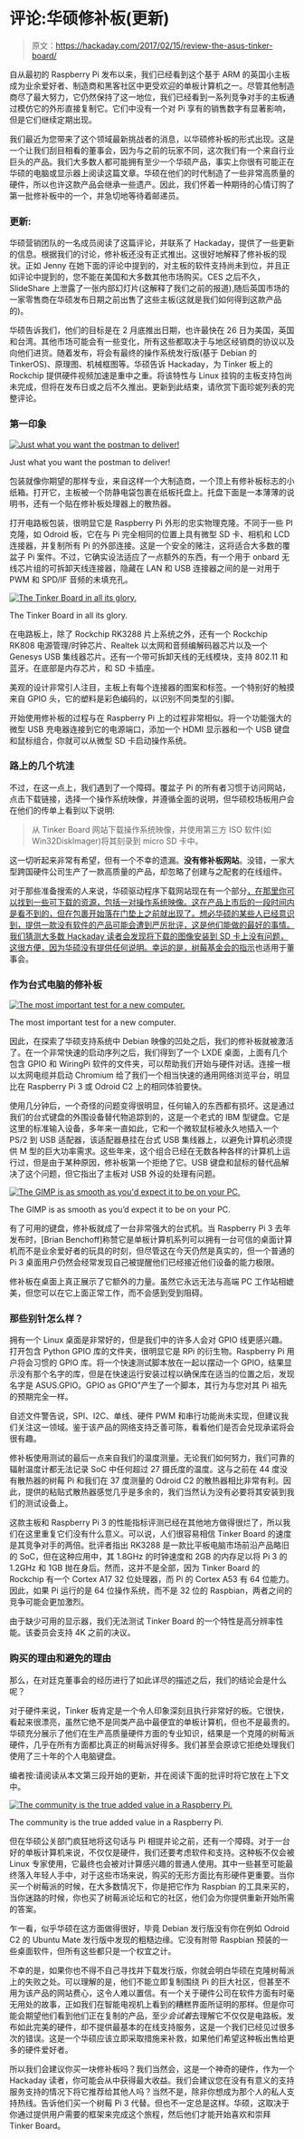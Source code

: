 # 评论:华硕修补板(更新)

> 原文：<https://hackaday.com/2017/02/15/review-the-asus-tinker-board/>

自从最初的 Raspberry Pi 发布以来，我们已经看到这个基于 ARM 的英国小主板成为业余爱好者、制造商和黑客社区中更受欢迎的单板计算机之一。尽管其他制造商尽了最大努力，它仍然保持了这一地位，我们已经看到一系列竞争对手的主板通过模仿它的外形直接复制它。它们中没有一个对 Pi 享有的销售数字有显著影响，但是它们继续定期出现。

我们最近为您带来了这个领域最新挑战者的消息，以华硕修补板的形式出现。这是一个让我们刮目相看的董事会，因为与之前的玩家不同，这次我们有一个来自行业巨头的产品。我们大多数人都可能拥有至少一个华硕产品，事实上你很有可能正在华硕的电脑或显示器上阅读这篇文章。华硕在他们的时代制造了一些非常高质量的硬件，所以也许这款产品会继承一些遗产。因此，我们怀着一种期待的心情订购了第一批修补板中的一个，并急切地等待着邮递员。

### 更新:

华硕营销团队的一名成员阅读了这篇评论，并联系了 Hackaday，提供了一些更新的信息。根据我们的讨论，修补板还没有正式推出。这很好地解释了修补板的现状。正如 Jenny 在她下面的评论中提到的，对主板的软件支持尚未到位，并且正如评论中提到的，您不能在美国和大多数其他市场购买。CES 之后不久，SlideShare 上泄露了一张内部幻灯片(这解释了我们之前的报道),随后英国市场的一家零售商在华硕发布日期之前出售了这些主板(这就是我们如何得到这款产品的)。

华硕告诉我们，他们的目标是在 2 月底推出日期，也许最快在 26 日为美国，英国和台湾。其他市场可能会有一些变化，所有这些都取决于与地区经销商的协议以及向他们进货。随着发布，将会有最终的操作系统发行版(基于 Debian 的 TinkerOS)、原理图、机械框图等。华硕告诉 Hackaday，为 Tinker 板上的 Rockchip 提供硬件视频加速是重中之重。将该特性与 Linux 挂钩的主板支持包尚未完成，但将在发布日或之后不久推出。更新到此结束，请欣赏下面珍妮列表的完整评论。

### 第一印象

[![Just what you want the postman to deliver!](img/35cb76171b0810b6bb5bc433d5b5f921.png)](https://hackaday.com/wp-content/uploads/2017/02/tinker-board-box.jpg)

Just what you want the postman to deliver!

包装就像你期望的那样专业，来自这样一个大制造商，一个顶上有修补板标志的小纸箱。打开它，主板被一个防静电袋包裹在纸板托盘上。托盘下面是一本薄薄的说明书，还有一个贴在修补板处理器上的散热器。

打开电路板包装，很明显它是 Raspberry Pi 外形的忠实物理克隆。不同于一些 PI 克隆，如 Odroid 板，它在与 Pi 完全相同的位置上具有微型 SD 卡、相机和 LCD 连接器，并复制所有 Pi 的外部连接。这是一个安全的赌注，这将适合大多数的覆盆子 Pi 案件。不过，它确实设法适应了一点额外的东西，有一个用于 onbard 无线芯片组的可拆卸天线连接器，隐藏在 LAN 和 USB 连接器之间的是一对用于 PWM 和 SPD/IF 音频的未填充孔。

[![The Tinker Board in all its glory.](img/0d5d0184cd1181cf1412c2bccdc484c1.png)](https://hackaday.com/wp-content/uploads/2017/02/tinker-board-top.jpg)

The Tinker Board in all its glory.

在电路板上，除了 Rockchip RK3288 片上系统之外，还有一个 Rockchip RK808 电源管理/时钟芯片、Realtek 以太网和音频编解码器芯片以及一个 Genesys USB 集线器芯片。还有一个带可拆卸天线的无线模块，支持 802.11 和蓝牙。在底部是内存芯片，和 SD 卡插座。

美观的设计非常引人注目，主板上有每个连接器的图案和标签。一个特别好的触摸来自 GPIO 头，它的塑料是彩色编码的，以识别不同类型的引脚。

开始使用修补板的过程与在 Raspberry Pi 上的过程非常相似。将一个功能强大的微型 USB 充电器连接到它的电源端口，添加一个 HDMI 显示器和一个 USB 键盘和鼠标组合，你就可以从微型 SD 卡启动操作系统。

### 路上的几个坑洼

不过，在这一点上，我们遇到了一个障碍。覆盆子 Pi 的所有者习惯于访问网站，点击下载链接，选择一个操作系统映像，并遵循全面的说明，但华硕校场板用户会在他们的传单上看到以下说明:

> 从 Tinker Board 网站下载操作系统映像，并使用第三方 ISO 软件(如 Win32DiskImager)将其刻录到 micro SD 卡中。

这一切听起来非常有希望，但有一个不幸的遗漏。**没有修补板网站**。没错，一家大型跨国硬件公司生产了一款高质量的产品，却忽略了创建与之配套的在线组件。

对于那些准备搜索的人来说，华硕驱动程序下载网站现在有一个部分[，在那里你可以找到一些可下载的资源，包括一对操作系统映像。这在产品上市后的一段时间内是看不到的，但在包裹开始落在门垫上之前就出现了。想必华硕的某些人已经意识到，提供一款没有软件的产品可能会遭到严厉批评，这是他们能做的最好的事情。我们猜测大多数 Hackaday 读者会发现将下载的图像安装到 SD 卡上没有问题，这很方便，因为华硕没有提供任何说明。幸运的是，](https://www.asus.com/uk/supportonly/TInker%20Board2GB/HelpDesk_Download/)[树莓基金会的指示](https://www.raspberrypi.org/documentation/installation/installing-images/README.md)也适用于董事会。

### 作为台式电脑的修补板

[![The most important test for a new computer.](img/c96ef2a8ae23e70c2064dea3f29e95ae.png)](https://hackaday.com/wp-content/uploads/2017/02/desktop-1_001.jpg)

The most important test for a new computer.

因此，在探索了华硕支持系统中 Debian 映像的凹处之后，我们的修补板就被激活了。在一个非常快速的启动序列之后，我们得到了一个 LXDE 桌面，上面有几个包含 GPIO 和 WiringPi 软件的文件夹，可以帮助我们开始与硬件对话。连接一根以太网电缆并启动 Chromium 给了我们一个相当快速的通用网络浏览平台，明显比在 Raspberry Pi 3 或 Odroid C2 上的相同体验要快。

使用几分钟后，一个奇怪的问题变得很明显，任何输入的东西都有损坏。这是通过我们的台式键盘的外围设备替代物追踪到的，这是一个老式的 IBM 型键盘。它是这里的标准输入设备，多年来一直如此，它和一个微软鼠标被永久地插入一个 PS/2 到 USB 适配器，该适配器悬挂在台式 USB 集线器上，以避免计算机必须提供 M 型的巨大功率需求。这些年来，这个组合已经在无数各种各样的计算机上运行过，但是由于某种原因，修补板第一个拒绝了它。USB 键盘和鼠标的替代品解决了这个问题，但它指出了主板对 USB 外设的处理有问题。

[![The GIMP is as smooth as you'd expect it to be on your PC.](img/b427adf9ba5c7f92581d4c48e555bfcd.png)](https://hackaday.com/wp-content/uploads/2017/02/desktop-1_005.png)

The GIMP is as smooth as you’d expect it to be on your PC.

有了可用的键盘，修补板就成了一台非常强大的台式机。当 Raspberry Pi 3 去年发布时，[Brian Benchoff]称赞它是单板计算机系列可以拥有一台可信的桌面计算机而不是业余爱好者的玩具的时刻，但尽管这在今天仍然是真实的，但一个普通的 Pi 3 桌面用户仍然会经常发现自己被提醒他们已经接近他们设备的能力极限。

修补板在桌面上真正展示了它额外的力量。虽然它永远无法与高端 PC 工作站相媲美，但您可以在它上面正常工作，而不会感到受到阻碍。

### 那些别针怎么样？

拥有一个 Linux 桌面是非常好的，但是我们中的许多人会对 GPIO 线更感兴趣。打开包含 Python GPIO 库的文件夹，很明显它是 RPi 的衍生物。Raspberry Pi 用户将会习惯的 GPIO 库。将一个快速测试脚本放在一起以摆动一个 GPIO，结果显示没有那个名字的库，但是在快速运行安装过程以确保库在适当的位置之后，发现名字是 ASUS.GPIO。GPIO as GPIO”产生了一个脚本，其行为与您对其 Pi 祖先的预期完全一样。

自述文件警告说，SPI、I2C、单线、硬件 PWM 和串行功能尚未实现，但建议我们关注这一领域。鉴于该产品的网络支持乏善可陈，看看他们是否会兑现承诺将会很有趣。

修补板使用测试的最后一点来自我们的温度测量。无论我们如何努力，我们可靠的辐射温度计都无法记录 SoC 中任何超过 27 摄氏度的温度。这与之前在 44 度没有散热器的树莓 Pi 和我们在 37 度测量的 Odroid C2 的散热器相比非常有利。因此，提供的粘贴式散热器感觉几乎是多余的，我们当然认为没有必要将其安装到我们的测试设备上。

这款主板和 Raspberry Pi 3 的性能指标评测已经在其他地方做得很烂了，所以我们在这里重复它们没有什么意义。可以说，人们很容易相信 Tinker Board 的速度是其竞争对手的两倍。批评者指出 RK3288 是一款比平板电脑市场前沿产品略旧的 SoC，但在这种应用中，其 1.8GHz 的时钟速度和 2GB 的内存足以将 Pi 3 的 1.2GHz 和 1GB 抛在身后。然而，这并不是全部，因为 Tinker Board 的 Rockchip 有一个 Cortex A17 32 位处理器，而 Pi 的 Cortex A53 有 64 位能力。因此，如果 Pi 运行的是 64 位操作系统，而不是 32 位的 Raspbian，两者之间的竞争可能会更加激烈。

由于缺少可用的显示器，我们无法测试 Tinker Board 的一个特性是高分辨率性能。该委员会支持 4K 之前的决议。

### 购买的理由和避免的理由

那么，在对廷克董事会的经历进行了如此详尽的描述之后，我们的结论会是什么呢？

对于硬件来说，Tinker 板肯定是一个令人印象深刻且执行非常好的板。它很快，看起来很漂亮，虽然它绝不是同类产品中最便宜的单板计算机，但也不是最贵的。华硕充分展示了他们在生产高质量硬件方面的专业知识，结果是一个克隆的树莓派硬件，几乎在所有方面都比真正的树莓派好得多。我们甚至会原谅它拒绝处理我们使用了三十年的个人电脑键盘。

编者按:请阅读从本文第三段开始的更新，并在阅读下面的批评时将它放在上下文中。

[![The community is the true added value in a Raspberry Pi.](img/be9d9fcc9d7ddc81c1fe508dd14893ee.png)](https://hackaday.com/wp-content/uploads/2017/02/raspberry-pi-forum_006.png)

The community is the true added value in a Raspberry Pi.

但在华硕公关部门疯狂地将这句话与 Pi 相提并论之前，还有一个障碍。对于一台好的单板计算机来说，不仅仅是硬件，我们还要考虑软件和支持。这种板不仅会被 Linux 专家使用，它最终也会被对计算感兴趣的普通人使用。其中一些甚至可能最终落入年轻人手中，对于这些市场来说，购买的无形方面比有形硬件更重要。当你买一个树莓派的时候，在大多数情况下，你是把它作为 Raspbian 的工具来买的，当你迷路的时候，你也买了树莓派论坛和它的社区，他们会为你提供重新开始所需的答案。

乍一看，似乎华硕在这方面做得很好，毕竟 Debian 发行版没有你在例如 Odroid C2 的 Ubuntu Mate 发行版中发现的粗糙边缘。它没有附带 Raspbian 预装的一些桌面软件，但所有这些都只是一个权宜之计。

不幸的是，如果你也不得不自己寻找并下载发行版，你就会明白华硕在克隆树莓派上的失败之处。可以理解的是，他们不能立即复制围绕 Pi 的巨大社区，但甚至不用为该产品的网站费心，这令人难以置信。有一个关于硬件公司在软件方面有时毫无用处的故事，正如我们在智能电视机上看到的糟糕界面所证明的那样。但是你可能会期望他们看到他们正在复制的产品，至少*会试着*去理解它不仅仅是电路板。发布如此完美的硬件，却不提供最基本的在线支持服务，这是一个我们已经见过很多次的错误。这是一个华硕应该立即采取措施来补救，如果他们希望这种板出售给更多的硬件爱好者。

所以我们会建议你买一块修补板吗？我们当然会，这是一个神奇的硬件，作为一个 Hackaday 读者，你可能会从中获得最大收益。我们会建议您在没有有意义的支持服务支持的情况下将它推荐给其他人吗？当然不是，除非你想成为那个人的私人支持热线。告诉他们买一个树莓 Pi 3 代替。但也不一定总是这样。华硕，这取决于你通过提供用户需要的框架来完成这个旅程，然后他们才能开始喜欢和崇拜 Tinker Board。